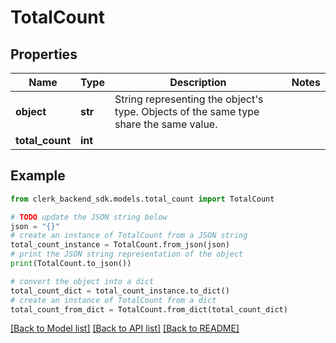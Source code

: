 # TotalCount


## Properties

Name | Type | Description | Notes
------------ | ------------- | ------------- | -------------
**object** | **str** | String representing the object&#39;s type. Objects of the same type share the same value.  | 
**total_count** | **int** |  | 

## Example

```python
from clerk_backend_sdk.models.total_count import TotalCount

# TODO update the JSON string below
json = "{}"
# create an instance of TotalCount from a JSON string
total_count_instance = TotalCount.from_json(json)
# print the JSON string representation of the object
print(TotalCount.to_json())

# convert the object into a dict
total_count_dict = total_count_instance.to_dict()
# create an instance of TotalCount from a dict
total_count_from_dict = TotalCount.from_dict(total_count_dict)
```
[[Back to Model list]](../README.md#documentation-for-models) [[Back to API list]](../README.md#documentation-for-api-endpoints) [[Back to README]](../README.md)


